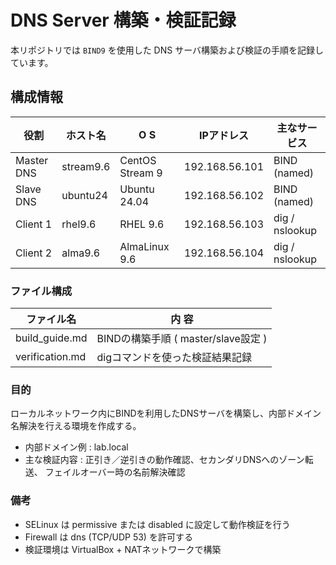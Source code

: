 # DNS Server 構築・検証記録  
本リポジトリでは `BIND9` を使用した DNS サーバ構築および検証の手順を記録しています。

## 構成情報  
| 役割 | ホスト名 | O S | IPアドレス | 主なサービス |  
|------|-----------|----|-------------|---------------|  
| Master DNS | stream9.6 | CentOS Stream 9 | 192.168.56.101 | BIND (named) |  
| Slave DNS | ubuntu24 | Ubuntu 24.04 | 192.168.56.102 | BIND (named) |  
| Client 1 | rhel9.6 | RHEL 9.6 | 192.168.56.103 | dig / nslookup |  
| Client 2 | alma9.6 | AlmaLinux 9.6 | 192.168.56.104 | dig / nslookup |  

### ファイル構成  
| ファイル名	| 内  容 |  
|-----------|----|  
| build_guide.md	| BINDの構築手順 ( master/slave設定 ) |  
| verification.md | digコマンドを使った検証結果記録 |  

### 目的    
ローカルネットワーク内にBINDを利用したDNSサーバを構築し、内部ドメイン名解決を行える環境を作成する。
- 内部ドメイン例 : lab.local  
- 主な検証内容 : 正引き／逆引きの動作確認、セカンダリDNSへのゾーン転送、 フェイルオーバー時の名前解決確認  

### 備考  
- SELinux は permissive または disabled に設定して動作検証を行う  
- Firewall は dns (TCP/UDP 53) を許可する  
- 検証環境は VirtualBox + NATネットワークで構築  

